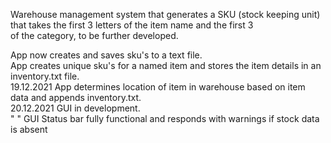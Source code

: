 Warehouse management system that generates a SKU (stock keeping unit) that takes the first 3 letters of the item name and the first 3 <br/>
of the category, to be further developed.<br/>

App now creates and saves sku's to a text file. <br/>
App creates unique sku's for a named item and stores the item details in an inventory.txt file. <br/>
19.12.2021 App determines location of item in warehouse based on item data and appends inventory.txt. <br/>
20.12.2021 GUI in development. <br>
   "   "   GUI Status bar fully functional and responds with warnings if stock data is absent<br>
           